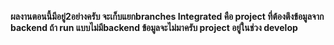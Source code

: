 **ผลงานตอนนี้มีอยู่2อย่างครับ จะเก็บแยกbranches Integrated คือ project ที่ต้องตึงข้อมูลจาก backend ถ้า run แบบไม่มีbackend ข้อมูลจะไม่มาครับ project อยู่ในช่วง develop**
